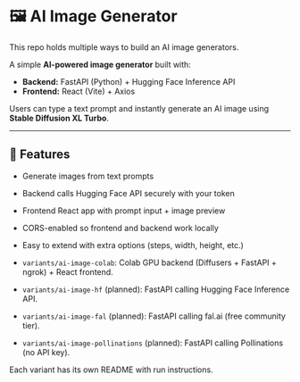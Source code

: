 # 🖼️ AI Image Generator

This repo holds multiple ways to build an AI image generators.

A simple **AI-powered image generator** built with:

- **Backend:** FastAPI (Python) + Hugging Face Inference API
- **Frontend:** React (Vite) + Axios

Users can type a text prompt and instantly generate an AI image using **Stable Diffusion XL Turbo**.

---

## 🚀 Features

- Generate images from text prompts
- Backend calls Hugging Face API securely with your token
- Frontend React app with prompt input + image preview
- CORS-enabled so frontend and backend work locally
- Easy to extend with extra options (steps, width, height, etc.)

- `variants/ai-image-colab`: Colab GPU backend (Diffusers + FastAPI + ngrok) + React frontend.
- `variants/ai-image-hf` (planned): FastAPI calling Hugging Face Inference API.
- `variants/ai-image-fal` (planned): FastAPI calling fal.ai (free community tier).
- `variants/ai-image-pollinations` (planned): FastAPI calling Pollinations (no API key).

Each variant has its own README with run instructions.
